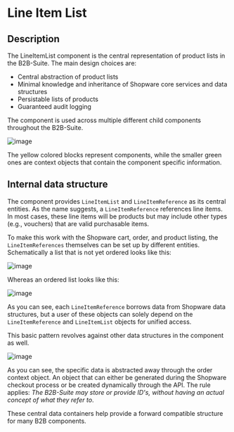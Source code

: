 # Line Item List

## Description

The LineItemList component is the central representation of product lists in the B2B-Suite. The main design choices are:

* Central abstraction of product lists
* Minimal knowledge and inheritance of Shopware core services and data structures
* Persistable lists of products
* Guaranteed audit logging

The component is used across multiple different child components throughout the B2B-Suite.

![image](../../../../../.gitbook/assets/line-item-list-outer-dependencies.svg)

The yellow colored blocks represent components, while the smaller green ones are context objects that contain the component specific information.

## Internal data structure

The component provides `LineItemList` and `LineItemReference` as its central entities. As the name suggests, a `LineItemReference` references line items.
In most cases, these line items will be products but may include other types (e.g., vouchers) that are valid purchasable items.

To make this work with the Shopware cart, order, and product listing, the `LineItemReferences` themselves can be set up by different entities.
Schematically a list that is not yet ordered looks like this:

![image](../../../../../.gitbook/assets/line-item-list-with-listing.svg)

Whereas an ordered list looks like this:

![image](../../../../../.gitbook/assets/line-item-list-with-order.svg)

As you can see, each `LineItemReference` borrows data from Shopware data structures, but a user of these objects can solely
depend on the `LineItemReference` and `LineItemList` objects for unified access.

This basic pattern revolves against other data structures in the component as well.

![image](../../../../../.gitbook/assets/line-item-list-with-order-context.svg)

As you can see, the specific data is abstracted away through the order context object.
An object that can either be generated during the Shopware checkout process or be created dynamically through the API.
The rule applies: *The B2B-Suite may store or provide ID's, without having an actual concept of what they refer to*.

These central data containers help provide a forward compatible structure for many B2B components.
